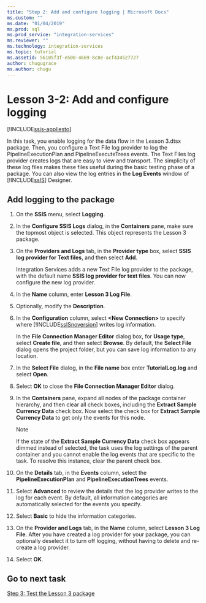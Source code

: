 ```yaml
---
title: "Step 2: Add and configure logging | Microsoft Docs"
ms.custom: ""
ms.date: "01/04/2019"
ms.prod: sql
ms.prod_service: "integration-services"
ms.reviewer: ""
ms.technology: integration-services
ms.topic: tutorial
ms.assetid: 56105f3f-e500-4669-8c8e-acf434527727
author: chugugrace
ms.author: chugu
---
```

# Lesson 3-2: Add and configure logging

[!INCLUDE[ssis-appliesto](../includes/applies-to-version/sqlserver-ssis.md)]



In this task, you enable logging for the data flow in the Lesson 3.dtsx package. Then, you configure a Text File log provider to log the PipelineExecutionPlan and PipelineExecuteTrees events. The Text Files log provider creates logs that are easy to view and transport. The simplicity of these log files makes these files useful during the basic testing phase of a package. You can also view the log entries in the **Log Events** window of [!INCLUDE[ssIS](../includes/ssis-md.md)] Designer.  
  
## Add logging to the package  
  
1.  On the **SSIS** menu, select **Logging**.  
  
2.  In the **Configure SSIS Logs** dialog, in the **Containers** pane, make sure the topmost object is selected. This object represents the Lesson 3 package.
  
3.  On the **Providers and Logs** tab, in the **Provider type** box, select **SSIS log provider for Text files**, and then select **Add**.  
  
    Integration Services adds a new Text File log provider to the package, with the default name **SSIS log provider for text files**. You can now configure the new log provider.  
  
4.  In the **Name** column, enter **Lesson 3 Log File**.  
  
5.  Optionally, modify the **Description**.  
  
6.  In the **Configuration** column, select **\<New Connection>** to specify where [!INCLUDE[ssISnoversion](../includes/ssisnoversion-md.md)] writes log information.  
  
    In the **File Connection Manager Editor** dialog box, for **Usage type**, select **Create file**, and then select **Browse**. By default, the **Select File** dialog opens the project folder, but you can save log information to any location.  
  
7.  In the **Select File** dialog, in the **File name** box enter **TutorialLog.log** and select **Open**.
  
8.  Select **OK** to close the **File Connection Manager Editor** dialog.  
  
9. In the **Containers** pane, expand all nodes of the package container hierarchy, and then clear all check boxes, including the **Extract Sample Currency Data** check box. Now select the check box for **Extract Sample Currency Data** to get only the events for this node.  
  
    > [!NOTE]  
    > If the state of the **Extract Sample Currency Data** check box appears dimmed instead of selected, the task uses the log settings of the parent container and you cannot enable the log events that are specific to the task. To resolve this instance, clear the parent check box.
  
10. On the **Details** tab, in the **Events** column, select the **PipelineExecutionPlan** and **PipelineExecutionTrees** events.  
  
11. Select **Advanced** to review the details that the log provider writes to the log for each event. By default, all information categories are automatically selected for the events you specify.  
  
12. Select **Basic** to hide the information categories.  
  
13. On the **Provider and Logs** tab, in the **Name** column, select **Lesson 3 Log File**. After you have created a log provider for your package, you can optionally deselect it to turn off logging, without having to delete and re-create a log provider.  
  
14. Select **OK**.  
  
## Go to next task  
[Step 3: Test the Lesson 3 package](../integration-services/lesson-3-3-testing-the-lesson-3-tutorial-package.md)  
  
